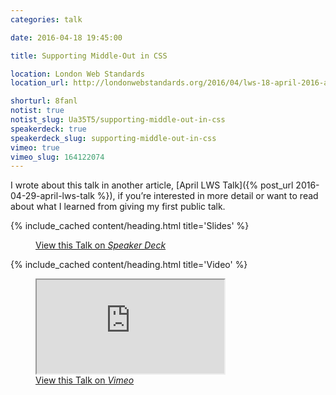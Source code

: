 ```yaml
---
categories: talk

date: 2016-04-18 19:45:00

title: Supporting Middle-Out in CSS

location: London Web Standards
location_url: http://londonwebstandards.org/2016/04/lws-18-april-2016-animation-chats-lwsaniquery/

shorturl: 8fanl
notist: true
notist_slug: Ua35T5/supporting-middle-out-in-css
speakerdeck: true
speakerdeck_slug: supporting-middle-out-in-css
vimeo: true
vimeo_slug: 164122074
---
```



I wrote about this talk in another article, [April LWS Talk]({% post_url 2016-04-29-april-lws-talk %}), if you’re interested in more detail or want to read about what I learned from giving my first public talk.


{% include_cached content/heading.html title='Slides' %}

<figure>
    <div class="media  media--speakerdeck">
        <div class="speakerdeck-embed" data-id="b933d8a3500240b8b7d2b879f075329b"></div>
    </div>
    <figcaption>
        <a class="u-syndication" rel="syndication" href="{{ page.speakerdeck_slug | prepend: '/' | prepend: site.urls.speakerdeck }}" title="Supporting Middle-Out in CSS on Speaker Deck">View this Talk on <em>Speaker Deck</em></a>
    </figcaption>
</figure>


{% include_cached content/heading.html title='Video' %}

<figure>
    <div class="media  media--vimeo">
        <iframe src="https://player.vimeo.com/video/{{ page.vimeo_slug }}" allowfullscreen></iframe>
    </div>
    <figcaption>
        <a class="u-syndication" rel="syndication" href="https://vimeo.com/{{ page.vimeo_slug}}" title="Supporting Middle-Out in CSS on Vimeo">View this Talk on <em>Vimeo</em></a>
    </figcaption>
</figure>
